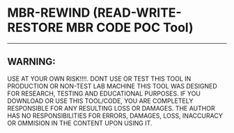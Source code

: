 # MBR-REWIND (READ-WRITE-RESTORE MBR CODE POC Tool) 
--------------------------------------------------------

 ## WARNING: 
 USE AT YOUR OWN RISK!!!!. DONT USE OR TEST THIS TOOL IN PRODUCTION OR NON-TEST LAB MACHINE
 THIS TOOL WAS DESIGNED FOR RESEARCH, TESTING AND EDUCATIONAL PURPOSES.  IF YOU DOWNLOAD OR
 USE THIS TOOL/CODE, YOU ARE COMPLETELY RESPONSIBLE FOR ANY RESULTING LOSS OR DAMAGES.
 THE AUTHOR HAS NO RESPONSIBILITIES FOR ERRORS, DAMAGES, LOSS, INACCURACY OR OMMISION IN
 THE CONTENT UPON USING IT.
